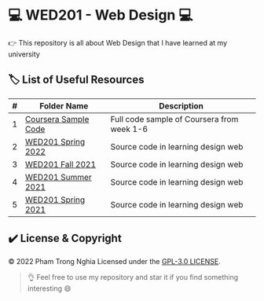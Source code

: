 # 💻 WED201 - Web Design 💻

👉 This repository is all about Web Design that I have learned at my university

## 🏷️ List of Useful Resources

#| Folder Name | Description
-| ----------- | -----------
1| [Coursera Sample Code](https://github.com/ptnghia3502/web-design-basic/tree/main/Coursera%20Sample%20Code%20Full%20Course%20from%20week%201-6) | Full code sample of Coursera from week 1-6
2| [WED201 Spring 2022](https://github.com/ptnghia3502/web-design-basic/tree/main/WED201C_Spring2022/PaperNo_2/All/Resource) | Source code in learning design web
3| [WED201 Fall 2021](https://github.com/ptnghia3502/web-design-basic/tree/main/WED201c_Fall2021) | Source code in learning design web
4| [WED201 Summer 2021](https://github.com/ptnghia3502/web-design-basic/tree/main/WED201c_Summer2021) | Source code in learning design web
5| [WED201 Spring 2021](https://github.com/ptnghia3502/web-design-basic/tree/main/WED201c_Spring2021) | Source code in learning design web

## ✔️ License & Copyright
&copy; 2022 Pham Trong Nghia Licensed under the [GPL-3.0 LICENSE](https://github.com/ptnghia3502/object-oriented-programming/blob/main/README.md).

> 👌 Feel free to use my repository and star it if you find something interesting 😄
